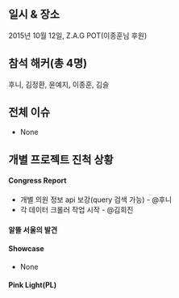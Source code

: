## 일시 & 장소
2015년 10월 12일, Z.A.G POT(이종훈님 후원)

## 참석 해커(총 4명)
후니, 김정환, 윤예지, 이종훈, 김슬

## 전체 이슈

- None

## 개별 프로젝트 진척 상황

#### Congress Report

- 개별 의원 정보 api 보강(query 검색 가능) - @후니
- 각 데이터 크롤러 작업 시작 - @김희진

#### 알뜰 서울의 발견

#### Showcase

- None

#### Pink Light(PL)